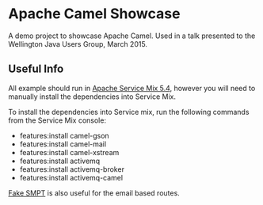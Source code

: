 # Apache Camel Showcase

A demo project to showcase Apache Camel. Used in a talk presented to the Wellington Java Users Group, March 2015.


## Useful Info

All example should run in [Apache Service Mix 5.4](https://servicemix.apache.org/), however you will need to manually install the dependencies into Service Mix.

To install the dependencies into Service mix, run the following commands from the Service Mix console:

* features:install camel-gson
* features:install camel-mail
* features:install camel-xstream
* features:install activemq
* features:install activemq-broker
* features:install activemq-camel

[Fake SMPT](https://nilhcem.github.io/FakeSMTP/) is also useful for the email based routes.

